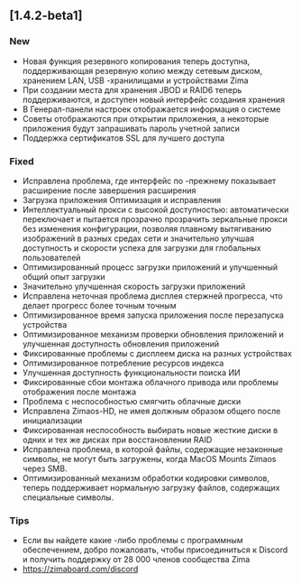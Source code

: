 ## [1.4.2-beta1]
### New
- Новая функция резервного копирования теперь доступна, поддерживающая резервную копию между сетевым диском, хранением LAN, USB -хранилищами и устройствами Zima
- При создании места для хранения JBOD и RAID6 теперь поддерживаются, и доступен новый интерфейс создания хранения
- В Генерал-панели настроек отображается информация о системе
- Советы отображаются при открытии приложения, а некоторые приложения будут запрашивать пароль учетной записи
- Поддержка сертификатов SSL для лучшего доступа
### Fixed
- Исправлена ​​проблема, где интерфейс по -прежнему показывает расширение после завершения расширения
- Загрузка приложения Оптимизация и исправления
- Интеллектуальный прокси с высокой доступностью: автоматически переключает и пытается прозрачно прозрачить зеркальные прокси без изменения конфигурации, позволяя плавному вытягиванию изображений в разных средах сети и значительно улучшая доступность и скорости успеха для загрузки для глобальных пользователей
- Оптимизированный процесс загрузки приложений и улучшенный общий опыт загрузки
- Значительно улучшенная скорость загрузки приложений
- Исправлена ​​неточная проблема дисплея стержней прогресса, что делает прогресс более точным точным
- Оптимизированное время запуска приложения после перезапуска устройства
- Оптимизированное механизм проверки обновления приложений и улучшенная доступность обновления приложений
- Фиксированные проблемы с дисплеем диска на разных устройствах
- Оптимизированное потребление ресурсов индекса
- Улучшенная доступность функциональности поиска ИИ
- Фиксированные сбои монтажа облачного привода или проблемы отображения после монтажа
- Проблема с неспособностью смягчить облачные диски
- Исправлена ​​Zimaos-HD, не имея должным образом общего после инициализации
- Фиксированная неспособность выбирать новые жесткие диски в одних и тех же дисках при восстановлении RAID
- Исправлена ​​проблема, в которой файлы, содержащие незаконные символы, не могут быть загружены, когда MacOS Mounts Zimaos через SMB.
- Оптимизированный механизм обработки кодировки символов, теперь поддерживает нормальную загрузку файлов, содержащих специальные символы.
### Tips
- Если вы найдете какие -либо проблемы с программным обеспечением, добро пожаловать, чтобы присоединиться к Discord и получить поддержку от 28 000 членов сообщества Zima
- <a href = "https://zimaboard.com/discord" target = "_ blank" style = "color: blue"> https://zimaboard.com/discord </a>
